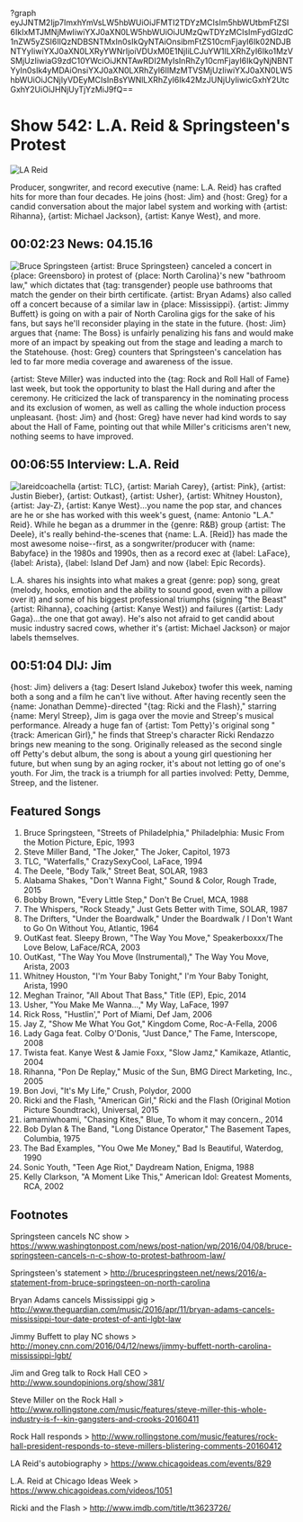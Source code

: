 ?graph eyJJNTM2Ijp7ImxhYmVsLW5hbWUiOiJFMTI2TDYzMCIsIm5hbWUtbmFtZSI6IkIxMTJMNjMwIiwiYXJ0aXN0LW5hbWUiOiJUMzQwTDYzMCIsImFydGlzdC1nZW5yZSI6IlQzNDBSNTMxIn0sIkQyNTAiOnsibmFtZS10cmFjayI6Ik02NDJBNTYyIiwiYXJ0aXN0LXRyYWNrIjoiVDUxM0E1NjIiLCJuYW1lLXRhZyI6Iko1MzVSMjUzIiwiaG9zdC10YWciOiJKNTAwRDI2MyIsInRhZy10cmFjayI6IkQyNjNBNTYyIn0sIk4yMDAiOnsiYXJ0aXN0LXRhZyI6IlMzMTVSMjUzIiwiYXJ0aXN0LW5hbWUiOiJCNjIyVDEyMCIsInBsYWNlLXRhZyI6Ik42MzJUNjUyIiwicGxhY2UtcGxhY2UiOiJHNjUyTjYzMiJ9fQ==

# Show 542: L.A. Reid & Springsteen's Protest
![LA Reid](https://sound-images.s3.amazonaws.com/images/2016/lareid_web.jpg)

Producer, songwriter, and record executive {name: L.A. Reid} has crafted hits for more than four decades. He joins {host: Jim} and {host: Greg} for a candid conversation about the major label system and working with {artist: Rihanna}, {artist: Michael Jackson}, {artist: Kanye West}, and more.


## 00:02:23 News: 04.15.16
![Bruce Springsteen](https://sound-images.s3.amazonaws.com/images/2016/brucespringsteen_live.jpg)
{artist: Bruce Springsteen} canceled a concert in {place: Greensboro} in protest of {place: North Carolina}'s new "bathroom law," which dictates that {tag: transgender} people use bathrooms that match the gender on their birth certificate. {artist: Bryan Adams} also called off a concert because of a similar law in {place: Mississippi}. {artist: Jimmy Buffett} is going on with a pair of North Carolina gigs for the sake of his fans, but says he'll reconsider playing in the state in the future. {host: Jim} argues that {name: The Boss} is unfairly penalizing his fans and would make more of an impact by speaking out from the stage and leading a march to the Statehouse. {host: Greg} counters that Springsteen's cancelation has led to far more media coverage and awareness of the issue.

{artist: Steve Miller} was inducted into the {tag: Rock and Roll Hall of Fame} last week, but took the opportunity to blast the Hall during and after the ceremony. He criticized the lack of transparency in the nominating process and its exclusion of women, as well as calling the whole induction process unpleasant. {host: Jim} and {host: Greg} have never had kind words to say about the Hall of Fame, pointing out that while Miller's criticisms aren't new, nothing seems to have improved.


## 00:06:55 Interview: L.A. Reid
![lareidcoachella](https://sound-images.s3.amazonaws.com/images/2016/lareidcoachella.jpg)
{artist: TLC}, {artist: Mariah Carey}, {artist: Pink}, {artist: Justin Bieber}, {artist: Outkast}, {artist: Usher}, {artist: Whitney Houston}, {artist: Jay-Z}, {artist: Kanye West}...you name the pop star, and chances are he or she has worked with this week's guest, {name: Antonio "L.A." Reid}. While he began as a drummer in the {genre: R&B} group {artist: The Deele}, it's really behind-the-scenes that {name: L.A. [Reid]} has made the most awesome noise--first, as a songwriter/producer with {name: Babyface} in the 1980s and 1990s, then as a record exec at {label: LaFace}, {label: Arista}, {label: Island Def Jam} and now {label: Epic Records}. 

L.A. shares his insights into what makes a great {genre: pop} song, great (melody, hooks, emotion and the ability to sound good, even with a pillow over it) and some of his biggest professional triumphs (signing "the Beast" {artist: Rihanna}, coaching {artist: Kanye West}) and failures ({artist: Lady Gaga}...the one that got away). He's also not afraid to get candid about music industry sacred cows, whether it's {artist: Michael Jackson} or major labels themselves. 


## 00:51:04 DIJ: Jim

{host: Jim} delivers a {tag: Desert Island Jukebox} twofer this week, naming both a song and a film he can't live without. After having recently seen the {name: Jonathan Demme}-directed "{tag: Ricki and the Flash}," starring {name: Meryl Streep}, Jim is gaga over the movie and Streep's musical performance. Already a huge fan of {artist: Tom Petty}'s original song "{track: American Girl}," he finds that Streep's character Ricki Rendazzo brings new meaning to the song. Originally released as the second single off Petty's debut album, the song is about a young girl questioning her future, but when sung by an aging rocker, it's about not letting go of one's youth. For Jim, the track is a triumph for all parties involved: Petty, Demme, Streep, and the listener. 

## Featured Songs
1. Bruce Springsteen, "Streets of Philadelphia," Philadelphia: Music From the Motion Picture, Epic, 1993 
1. Steve Miller Band, "The Joker," The Joker, Capitol, 1973 
1. TLC, "Waterfalls," CrazySexyCool, LaFace, 1994
1. The Deele, "Body Talk," Street Beat, SOLAR, 1983 
1. Alabama Shakes, "Don't Wanna Fight," Sound & Color, Rough Trade, 2015
1. Bobby Brown, "Every Little Step," Don't Be Cruel, MCA, 1988 
1. The Whispers, "Rock Steady," Just Gets Better with Time, SOLAR, 1987 
1. The Drifters, "Under the Boardwalk," Under the Boardwalk / I Don't Want to Go On Without You, Atlantic, 1964 
1. OutKast feat. Sleepy Brown, "The Way You Move," Speakerboxxx/The Love Below, LaFace/RCA, 2003 
1. OutKast, "The Way You Move (Instrumental)," The Way You Move, Arista, 2003
1. Whitney Houston, "I'm Your Baby Tonight," I'm Your Baby Tonight, Arista, 1990 
1. Meghan Trainor, "All About That Bass," Title (EP), Epic, 2014 
1. Usher, "You Make Me Wanna…," My Way, LaFace, 1997 
1. Rick Ross, "Hustlin'," Port of Miami, Def Jam, 2006 
1. Jay Z, "Show Me What You Got," Kingdom Come, Roc-A-Fella, 2006 
1. Lady Gaga feat. Colby O'Donis, "Just Dance," The Fame, Interscope, 2008 
1. Twista feat. Kanye West & Jamie Foxx, "Slow Jamz," Kamikaze, Atlantic, 2004 
1. Rihanna, "Pon De Replay," Music of the Sun, BMG Direct Marketing, Inc., 2005 
1. Bon Jovi, "It's My Life," Crush, Polydor, 2000
1. Ricki and the Flash, "American Girl," Ricki and the Flash (Original Motion Picture Soundtrack), Universal, 2015
1. iamamiwhoami, "Chasing Kites," Blue, To whom it may concern., 2014
1. Bob Dylan & The Band, "Long Distance Operator," The Basement Tapes, Columbia, 1975 
1. The Bad Examples, "You Owe Me Money," Bad Is Beautiful, Waterdog, 1990 
1. Sonic Youth, "Teen Age Riot," Daydream Nation, Enigma, 1988 
1. Kelly Clarkson, "A Moment Like This," American Idol: Greatest Moments, RCA, 2002


## Footnotes

Springsteen cancels NC show > https://www.washingtonpost.com/news/post-nation/wp/2016/04/08/bruce-springsteen-cancels-n-c-show-to-protest-bathroom-law/

Springsteen's statement > http://brucespringsteen.net/news/2016/a-statement-from-bruce-springsteen-on-north-carolina

Bryan Adams cancels Mississippi gig > http://www.theguardian.com/music/2016/apr/11/bryan-adams-cancels-mississippi-tour-date-protest-of-anti-lgbt-law

Jimmy Buffett to play NC shows > http://money.cnn.com/2016/04/12/news/jimmy-buffett-north-carolina-mississippi-lgbt/

Jim and Greg talk to Rock Hall CEO > http://www.soundopinions.org/show/381/

Steve Miller on the Rock Hall > http://www.rollingstone.com/music/features/steve-miller-this-whole-industry-is-f--kin-gangsters-and-crooks-20160411

Rock Hall responds > http://www.rollingstone.com/music/features/rock-hall-president-responds-to-steve-millers-blistering-comments-20160412

LA Reid's autobiography > https://www.chicagoideas.com/events/829

L.A. Reid at Chicago Ideas Week > https://www.chicagoideas.com/videos/1051

Ricki and the Flash > http://www.imdb.com/title/tt3623726/